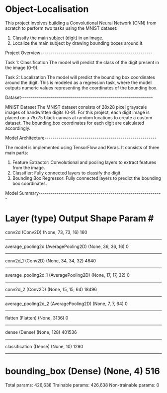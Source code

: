 # Object-Localisation
This project involves building a Convolutional Neural Network (CNN) from scratch to perform two tasks using the MNIST dataset:

1. Classify the main subject (digit) in an image.
2. Localize the main subject by drawing bounding boxes around it.

Project Overview--------------------------------------------------------

Task 1: Classification
The model will predict the class of the digit present in the image (0-9).

Task 2: Localization
The model will predict the bounding box coordinates around the digit. This is modeled as a regression task, where the model outputs numeric values representing the coordinates of the bounding box.

Dataset------------------------------------------------------------------

MNIST Dataset
The MNIST dataset consists of 28x28 pixel grayscale images of handwritten digits (0-9). For this project, each digit image is placed on a 75x75 black canvas at random locations to create a custom dataset. The bounding box coordinates for each digit are calculated accordingly.

Model Architecture--------------------------------------------------------

The model is implemented using TensorFlow and Keras. It consists of three main parts:

1. Feature Extractor: Convolutional and pooling layers to extract features from the image.
2. Classifier: Fully connected layers to classify the digit.
3. Bounding Box Regressor: Fully connected layers to predict the bounding box coordinates.

Model Summary--------------------------------------------------------------

Layer (type)                 Output Shape              Param #   
=================================================================
conv2d (Conv2D)              (None, 73, 73, 16)        160       
_________________________________________________________________
average_pooling2d (AveragePooling2D)  (None, 36, 36, 16)        0         
_________________________________________________________________
conv2d_1 (Conv2D)            (None, 34, 34, 32)        4640      
_________________________________________________________________
average_pooling2d_1 (AveragePooling2D)  (None, 17, 17, 32)        0         
_________________________________________________________________
conv2d_2 (Conv2D)            (None, 15, 15, 64)        18496     
_________________________________________________________________
average_pooling2d_2 (AveragePooling2D)  (None, 7, 7, 64)          0         
_________________________________________________________________
flatten (Flatten)            (None, 3136)              0         
_________________________________________________________________
dense (Dense)                (None, 128)               401536    
_________________________________________________________________
classification (Dense)       (None, 10)                1290      
_________________________________________________________________
bounding_box (Dense)         (None, 4)                 516       
=================================================================
Total params: 426,638
Trainable params: 426,638
Non-trainable params: 0

